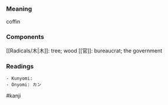 ### Meaning

coffin

### Components

[[Radicals/木|木]]: tree; wood [[官]]: bureaucrat; the government

### Readings

```
- Kunyomi: 
- Onyomi: カン
```

#kanji